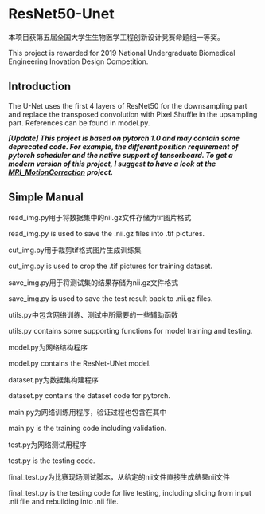 # ResNet50-Unet

本项目获第五届全国大学生生物医学工程创新设计竞赛命题组一等奖。

This project is rewarded for 2019 National Undergraduate Biomedical Engineering Inovation Design Competition.

## Introduction

The U-Net uses the first 4 layers of ResNet50 for the downsampling part and replace the transposed convolution with Pixel Shuffle in the upsampling part.
References can be found in model.py.

***[Update] This project is based on pytorch 1.0 and may contain some deprecated code. For example, the different position requirement of pytorch scheduler and the native support of tensorboard. To get a modern version of this project, I suggest to have a look at the [MRI_MotionCorrection](https://github.com/TripleCoenzyme/MRI_MotionCorrection) project.***

## Simple Manual

read_img.py用于将数据集中的nii.gz文件存储为tif图片格式

read_img.py is used to save the .nii.gz files into .tif pictures.

cut_img.py用于裁剪tif格式图片生成训练集

cut_img.py is used to crop the .tif pictures for training dataset.

save_img.py用于将测试集的结果存储为nii.gz文件格式

save_img.py is used to save the test result back to .nii.gz files.

utils.py中包含网络训练、测试中所需要的一些辅助函数

utils.py contains some supporting functions for model training and testing.

model.py为网络结构程序

model.py contains the ResNet-UNet model.

dataset.py为数据集构建程序

dataset.py contains the dataset code for pytorch.

main.py为网络训练用程序，验证过程也包含在其中

main.py is the training code including validation.

test.py为网络测试用程序

test.py is the testing code.

final_test.py为比赛现场测试脚本，从给定的nii文件直接生成结果nii文件

final_test.py is the testing code for live testing, including slicing from input .nii file and rebuilding into .nii file.

